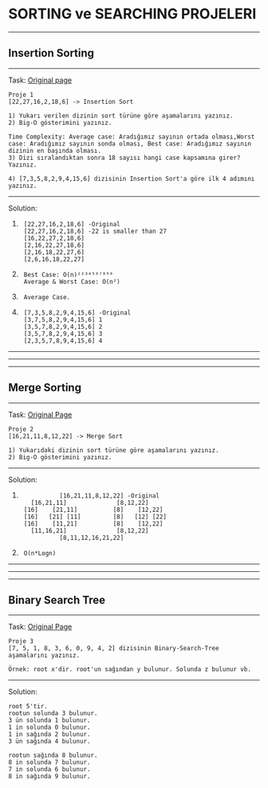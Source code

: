 # SORTING ve SEARCHING PROJELERI
*****
## Insertion Sorting
*****

Task: [Original page](https://app.patika.dev/courses/veri-yapilari-ve-algoritmalar/insertion-sort-proje)
```
Proje 1
[22,27,16,2,18,6] -> Insertion Sort

1) Yukarı verilen dizinin sort türüne göre aşamalarını yazınız.
2) Big-O gösterimini yazınız.

Time Complexity: Average case: Aradığımız sayının ortada olması,Worst case: Aradığımız sayının sonda olması, Best case: Aradığımız sayının dizinin en başında olması.
3) Dizi sıralandıktan sonra 18 sayısı hangi case kapsamına girer? Yazınız.

4) [7,3,5,8,2,9,4,15,6] dizisinin Insertion Sort'a göre ilk 4 adımını yazınız.
```
***
Solution:
1) ```
    [22,27,16,2,18,6] -Original
    [22,27,16,2,18,6] -22 is smaller than 27
    [16,22,27,2,18,6]
    [2,16,22,27,18,6]
    [2,16,18,22,27,6]
    [2,6,16,18,22,27]
    ```

2) ```
    Best Case: O(n)¹²³⁴⁵⁶⁷⁸⁹⁰
    Average & Worst Case: O(n²)
    ```

3) ```
    Average Case.
    ```

4) ```
    [7,3,5,8,2,9,4,15,6] -Original
    [3,7,5,8,2,9,4,15,6] 1
    [3,5,7,8,2,9,4,15,6] 2
    [3,5,7,8,2,9,4,15,6] 3
    [2,3,5,7,8,9,4,15,6] 4
    ```
*****
*****
*****
## Merge Sorting
***
Task: [Original Page](https://app.patika.dev/courses/veri-yapilari-ve-algoritmalar/merge-sort-proje)
```
Proje 2
[16,21,11,8,12,22] -> Merge Sort

1) Yukarıdaki dizinin sort türüne göre aşamalarını yazınız.
2) Big-O gösterimini yazınız.
```
*****
Solution:
1) ```
              [16,21,11,8,12,22] -Original
      [16,21,11]              [8,12,22]
    [16]    [21,11]          [8]    [12,22]
    [16]   [21] [11]         [8]   [12] [22]
    [16]    [11,21]          [8]    [12,22]
      [11,16,21]              [8,12,22]
              [8,11,12,16,21,22]
    ```

2) ```
    O(n*Logn)
    ```

***
***
***
## Binary Search Tree
***
Task: [Original Page](https://app.patika.dev/courses/veri-yapilari-ve-algoritmalar/binary-search-tree-proje)
```
Proje 3
[7, 5, 1, 8, 3, 6, 0, 9, 4, 2] dizisinin Binary-Search-Tree aşamalarını yazınız.

Örnek: root x'dir. root'un sağından y bulunur. Solunda z bulunur vb.
```
***
Solution:
```
root 5'tir.
rootun solunda 3 bulunur.
3 ün solunda 1 bulunur. 
1 in solunda 0 bulunur.
1 in sağında 2 bulunur. 
3 ün sağında 4 bulunur.

rootun sağında 8 bulunur.
8 in solunda 7 bulunur.
7 in solunda 6 bulunur.
8 in sağında 9 bulunur.
```